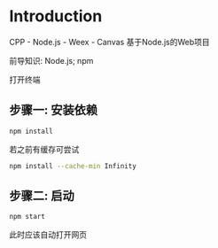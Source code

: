 # Introduction

CPP - Node.js - Weex - Canvas
基于Node.js的Web项目


前导知识: Node.js; npm

打开终端

## 步骤一: 安装依赖
``` bash
npm install
```
若之前有缓存可尝试
``` bash
npm install --cache-min Infinity
```

## 步骤二: 启动
``` bash
npm start
```

此时应该自动打开网页
